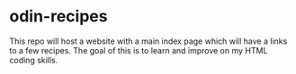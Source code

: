 # odin-recipes
This repo will host a website with a main index page
which will have a links to a few recipes.
The goal of this is to learn and improve on my HTML coding skills.